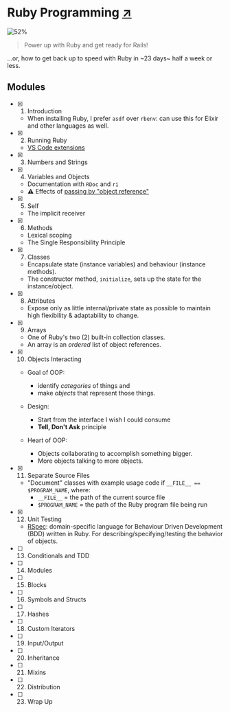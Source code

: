 # Ruby Programming [↗][course]

![52%](https://progress-bar.dev/52)

> Power up with Ruby and get ready for Rails!

…or, how to get back up to speed with Ruby in ~23 days~ half a week or less.

## Modules

- [x] 1. Introduction
  - When installing Ruby, I prefer `asdf` over `rbenv`: can use this for Elixir and other languages as well.
- [x] 2. Running Ruby
  - [VS Code extensions](vs_code_extensions.md)
- [x] 3. Numbers and Strings
- [x] 4. Variables and Objects
  - Documentation with `RDoc` and `ri`
  - ⚠️ Effects of [passing by "object reference"](https://stackoverflow.com/a/10974116/341929)
- [x] 5. Self
  - The implicit receiver
- [x] 6. Methods
  - Lexical scoping
  - The Single Responsibility Principle
- [x] 7. Classes
  - Encapsulate state (instance variables) and behaviour (instance methods).
  - The constructor method, `initialize`, sets up the state for the instance/object.
- [x] 8. Attributes
  - Expose only as little internal/private state as possible to maintain high flexibility & adaptability to change.
- [x] 9. Arrays
  - One of Ruby's two (2) built-in collection classes.
  - An array is an _ordered_ list of object references.
- [x] 10. Objects Interacting

  - Goal of OOP:

    - identify _categories_ of things and
    - make _objects_ that represent those things.

  - Design:

    - Start from the interface I wish I could consume
    - **Tell, Don't Ask** principle

  - Heart of OOP:
    - Objects collaborating to accomplish something bigger.
    - More objects talking to more objects.

- [x] 11. Separate Source Files

  - "Document" classes with example usage code if `__FILE__ == $PROGRAM_NAME`, where:
    - `__FILE__` = the path of the current source file
    - `$PROGRAM_NAME` = the path of the Ruby program file being run

- [x] 12. Unit Testing

  - [RSpec](https://rspec.info/): domain-specific language for Behaviour Driven Development (BDD) written in Ruby. For describing/specifying/testing the behavior of objects.

- [ ] 13. Conditionals and TDD
- [ ] 14. Modules
- [ ] 15. Blocks
- [ ] 16. Symbols and Structs
- [ ] 17. Hashes
- [ ] 18. Custom Iterators
- [ ] 19. Input/Output
- [ ] 20. Inheritance
- [ ] 21. Mixins
- [ ] 22. Distribution
- [ ] 23. Wrap Up

[course]: https://pragmaticstudio.com/courses/ruby
